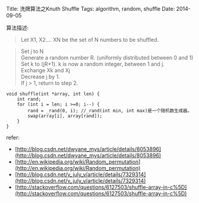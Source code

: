 Title: 洗牌算法之Knuth Shuffle 
Tags: algorithm, random, shuffle
Date: 2014-09-05

算法描述:
>Let X1, X2…. XN be the set of N numbers to be shuffled.

>Set j to N  
Generate a random number R. (uniformly distributed between 0 and 1)  
Set k to (jR+1). k is now a random integer, between 1 and j.  
Exchange Xk and Xj  
Decrease j by 1.  
If j > 1, return to step 2.

    void shuffle(int *array, int len) {  
        int rand;  
        for (int i = len; i >=0; i--) {  
            rand = _rand(0, i); //_rand(int min, int max)是一个随机数生成器。
            swap(array[i], array[rand]);  
        }  
    } 

refer:

- [http://blog.csdn.net/dwyane_mys/article/details/8053896](http://blog.csdn.net/dwyane_mys/article/details/8053896)
- [http://en.wikipedia.org/wiki/Random_permutation](http://en.wikipedia.org/wiki/Random_permutation)
- [http://blog.csdn.net/v_july_v/article/details/7329314](http://blog.csdn.net/v_july_v/article/details/7329314)
- [http://stackoverflow.com/questions/6127503/shuffle-array-in-c%5D](http://stackoverflow.com/questions/6127503/shuffle-array-in-c%5D)

